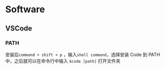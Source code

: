 # Software

## VSCode

### PATH

安装后`command + shift + p` ，输入`shell command`，选择安装 Code 到 PATH 中，之后就可以在命令行中输入 s`code [path]` 打开文件夹

